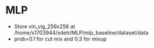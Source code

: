 # MLP
* Store vin_vig_256x256 at /home/s1703944/xdetr/MLP/mlp_baseline/dataset/data
* prob=0.1 for cut mix and 0.3 for mixup

